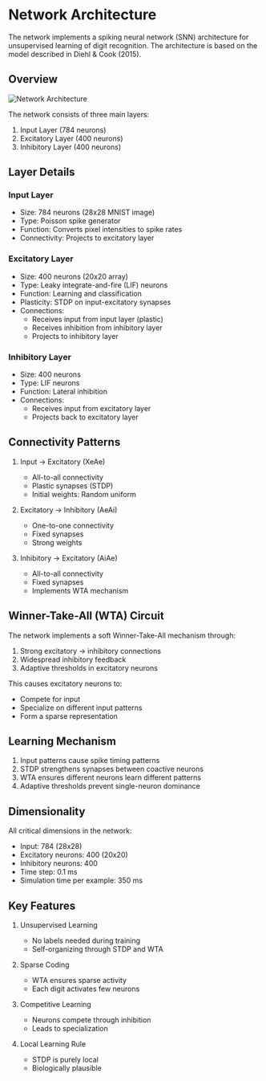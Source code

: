 # Network Architecture

The network implements a spiking neural network (SNN) architecture for unsupervised learning of digit recognition. The architecture is based on the model described in Diehl & Cook (2015).

## Overview

![Network Architecture](../images/network_architecture.png)

The network consists of three main layers:
1. Input Layer (784 neurons)
2. Excitatory Layer (400 neurons)
3. Inhibitory Layer (400 neurons)

## Layer Details

### Input Layer
- Size: 784 neurons (28x28 MNIST image)
- Type: Poisson spike generator
- Function: Converts pixel intensities to spike rates
- Connectivity: Projects to excitatory layer

### Excitatory Layer
- Size: 400 neurons (20x20 array)
- Type: Leaky integrate-and-fire (LIF) neurons
- Function: Learning and classification
- Plasticity: STDP on input-excitatory synapses
- Connections:
  - Receives input from input layer (plastic)
  - Receives inhibition from inhibitory layer
  - Projects to inhibitory layer

### Inhibitory Layer
- Size: 400 neurons
- Type: LIF neurons
- Function: Lateral inhibition
- Connections:
  - Receives input from excitatory layer
  - Projects back to excitatory layer

## Connectivity Patterns

1. Input → Excitatory (XeAe)
   - All-to-all connectivity
   - Plastic synapses (STDP)
   - Initial weights: Random uniform

2. Excitatory → Inhibitory (AeAi)
   - One-to-one connectivity
   - Fixed synapses
   - Strong weights

3. Inhibitory → Excitatory (AiAe)
   - All-to-all connectivity
   - Fixed synapses
   - Implements WTA mechanism

## Winner-Take-All (WTA) Circuit

The network implements a soft Winner-Take-All mechanism through:
1. Strong excitatory → inhibitory connections
2. Widespread inhibitory feedback
3. Adaptive thresholds in excitatory neurons

This causes excitatory neurons to:
- Compete for input
- Specialize on different input patterns
- Form a sparse representation

## Learning Mechanism

1. Input patterns cause spike timing patterns
2. STDP strengthens synapses between coactive neurons
3. WTA ensures different neurons learn different patterns
4. Adaptive thresholds prevent single-neuron dominance

## Dimensionality

All critical dimensions in the network:
- Input: 784 (28x28)
- Excitatory neurons: 400 (20x20)
- Inhibitory neurons: 400
- Time step: 0.1 ms
- Simulation time per example: 350 ms

## Key Features

1. Unsupervised Learning
   - No labels needed during training
   - Self-organizing through STDP and WTA

2. Sparse Coding
   - WTA ensures sparse activity
   - Each digit activates few neurons

3. Competitive Learning
   - Neurons compete through inhibition
   - Leads to specialization

4. Local Learning Rule
   - STDP is purely local
   - Biologically plausible